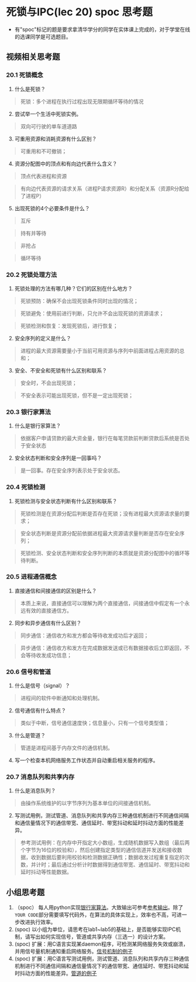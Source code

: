 # 死锁与IPC(lec 20) spoc 思考题

- 有"spoc"标记的题是要求拿清华学分的同学在实体课上完成的，对于学堂在线的选课同学是可选题目。

## 视频相关思考题

### 20.1 死锁概念 

1. 什么是死锁？

 > 死锁：多个进程在执行过程出现无限期循环等待的情况

2. 尝试举一个生活中死锁实例。

 > 双向可行驶的单车道道路

3. 可重用资源和消耗资源有什么区别？

 > 可重用和不可撤销；

4. 资源分配图中的顶点和有向边代表什么含义？

 > 顶点代表进程和资源

 > 有向边代表资源的请求关系（进程P请求资源R）和分配关系（资源R分配给了进程P）

5. 出现死锁的4个必要条件是什么？

 > 互斥

 > 持有并等待

 > 非抢占

 > 循环等待

### 20.2 死锁处理方法

1. 死锁处理的方法有哪几种？它们的区别在什么地方？

 > 死锁预防：确保不会出现死锁条件同时出现的情况；

 > 死锁避免：使用前进行判断，只允许不会出现死锁的资源请求；

 > 死锁检测和恢复：发现死锁后，进行恢复；

2. 安全序列的定义是什么？

 > 进程的最大资源需要量小于当前可用资源与序列中前面进程占用资源的总和；

3. 安全、不安全和死锁有什么区别和联系？

 > 安全时，不会出现死锁；

 > 不安全表示可能出现死锁，但不是一定出现死锁；

### 20.3 银行家算法 

1. 什么是银行家算法？

 > 依据客户申请贷款的最大资金量，银行在每笔贷款前判断贷款后系统是否处于安全状态

2. 安全状态判断和安全序列是一回事吗？

 > 是一回事。存在安全序列表示处于安全状态。

### 20.4 死锁检测

1. 死锁检测与安全状态判断有什么区别和联系？

 > 死锁检测是在资源分配后判断是否存在死锁；没有进程最大资源请求量的要求；

 > 安全状态判断是资源分配前依据进程最大资源请求量判断是否存在安全序列；

 > 死锁检测、安全状态判断和安全序列判断的本质就是资源分配图中的循环等待判断。

### 20.5 进程通信概念

1. 直接通信和间接通信的区别是什么？

 > 本质上来说，直接通信可以理解为两个直接通信，间接通信中假定有一个永远有效的直接通信方。

2. 同步和异步通信有什么区别？

 > 同步通信：通信收方和发方都会等待收发成功后才返回；

 > 异步通信：通信收方和发方在完成数据发送或已有数据接收后立即返回，不会等待收发成功信息；

### 20.6 信号和管道 

1. 什么是信号（signal）？

 > 进程间的软件中断通知和处理机制。

2. 信号通信有什么特点？

 > 类似于中断，信号通信速度快；信息量小，只有一个信号类型值；

3. 什么是管道？

 > 管道是进程间基于内存文件的通信机制。

4. 写一个检查本机网络服务工作状态并自动重启相关服务的程序。

### 20.7 消息队列和共享内存

1. 什么是消息队列？

 > 由操作系统维护的以字节序列为基本单位的间接通信机制。

2. 写测试用例，测试管道、消息队列和共享内存三种通信机制进行不同通信间隔和通信量情况下的通信带宽、通信延时、带宽抖动和延时抖动方面的性能差异。

 > 参考测试用例：在内存中开指定大小数组，生成随机数据写入数组（最后两个字节为16位的校验和），然后创建指定类型的通信信道并发送和接收数据，收到数据后要利用校验和检测数据正确性；数据收发过程重复指定的次数，并计时；最后通过分析计时数据得到通信带宽、通信延时、带宽抖动和延时抖动等性能数据。

## 小组思考题

1. （spoc） 每人用python实现[银行家算法](https://github.com/chyyuu/ucore_lab/blob/master/related_info/lab7/deadlock/bankers-homework.py)。大致输出可参考[参考输出](https://github.com/chyyuu/ucore_lab/blob/master/related_info/lab7/deadlock/example-output.txt)。除了`YOUR CODE`部分需要填写代码外，在算法的具体实现上，效率也不高，可进一步改进执行效率。
2. (spoc) 以小组为单位，请思考在lab1~lab5的基础上，是否能够实现IPC机制，请写出如何实现信号，管道或共享内存（三选一）的设计方案。
3. (spoc) 扩展：用C语言实现某daemon程序，可检测某网络服务失效或崩溃，并用信号量机制通知重启网络服务。[信号机制的例子](https://github.com/chyyuu/ucore_lab/blob/master/related_info/lab7/ipc/signal-ex1.c)
4. (spoc) 扩展：用C语言写测试用例，测试管道、消息队列和共享内存三种通信机制进行不同通信间隔和通信量情况下的通信带宽、通信延时、带宽抖动和延时抖动方面的性能差异。[管道的例子](https://github.com/chyyuu/ucore_lab/blob/master/related_info/lab7/ipc/pipe-ex2.c)
